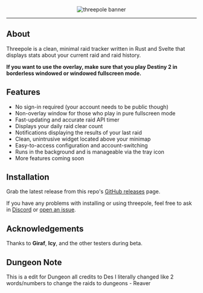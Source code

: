 <div align="center">
    <img src="./assets/banner.png" alt="threepole banner"/>
</div>

---

## About

Threepole is a clean, minimal raid tracker written in Rust and Svelte that displays stats about your current raid and raid history.

**If you want to use the overlay, make sure that you play Destiny 2 in borderless windowed or windowed fullscreen mode.**

## Features
- No sign-in required (your account needs to be public though)
- Non-overlay window for those who play in pure fullscreen mode
- Fast-updating and accurate raid API timer
- Displays your daily raid clear count
- Notifications displaying the results of your last raid
- Clean, unintrusive widget located above your minimap
- Easy-to-access configuration and account-switching
- Runs in the background and is manageable via the tray icon
- More features coming soon

## Installation

Grab the latest release from this repo's [GitHub releases](https://github.com/dessh/threepole/releases) page.

If you have any problems with installing or using threepole, feel free to ask in [Discord](https://discord.gg/dr3WWuwYty) or [open an issue](https://github.com/dessh/threepole/issues).

## Acknowledgements
Thanks to **Giraf**, **Icy**, and the other testers during beta.


## Dungeon Note
This is a edit for Dungeon all credits to Des I literally changed like 2 words/numbers to change the raids to dungeons - Reaver

